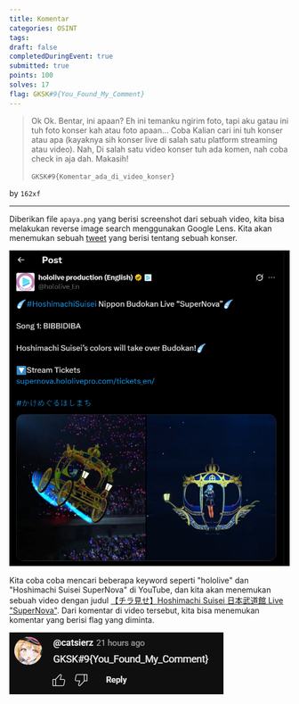 ```yaml
---
title: Komentar
categories: OSINT
tags: 
draft: false
completedDuringEvent: true
submitted: true
points: 100
solves: 17
flag: GKSK#9{You_Found_My_Comment}
---
```

> Ok Ok. Bentar, ini apaan? Eh ini temanku ngirim foto, tapi aku gatau ini tuh foto konser kah atau foto apaan… Coba Kalian cari ini tuh konser atau apa (kayaknya sih konser live di salah satu platform streaming atau video). Nah, Di salah satu video konser tuh ada komen, nah coba check in aja dah. Makasih!
>
> `GKSK#9{Komentar_ada_di_video_konser}`

by `162xf`

---

Diberikan file `apaya.png` yang berisi screenshot dari sebuah video, kita bisa melakukan reverse image search menggunakan Google Lens. Kita akan menemukan sebuah [tweet](https://x.com/hololive_En/status/1885616863889260762) yang berisi tentang sebuah konser.

![alt text](image.png)

Kita coba coba mencari beberapa keyword seperti "hololive" dan "Hoshimachi Suisei SuperNova" di YouTube, dan kita akan menemukan sebuah video dengan judul [【チラ見せ】Hoshimachi Suisei 日本武道館 Live "SuperNova"](https://www.youtube.com/watch?v=_o_mtN68KEg). Dari komentar di video tersebut, kita bisa menemukan komentar yang berisi flag yang diminta.

![alt text](image-1.png)
